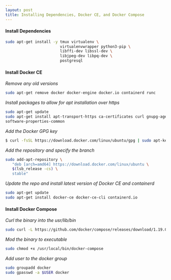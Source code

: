 ```yaml
---
layout: post
title: Installing Dependencies, Docker CE, and Docker Compose
---
```


#### Install Dependencies
```bash
sudo apt-get install -y tmux virtualenv \
                        virtualenvwrapper python3-pip \
                        libffi-dev libssl-dev \
                        libjpeg-dev libpq-dev \
                        postgresql
```

#### Install Docker CE
_Remove any old versions_

```bash
sudo apt-get remove docker docker-engine docker.io containerd runc
```

_Install packages to allow for apt installation over https_

```bash
sudo apt-get update
sudo apt-get install apt-transport-https ca-certificates curl gnupg-agent \
software-properties-common
```

_Add the Docker GPG key_

```bash
$ curl -fsSL https://download.docker.com/linux/ubuntu/gpg | sudo apt-key add -
```

_Add the repository and specify the branch_

```bash
sudo add-apt-repository \
   "deb [arch=amd64] https://download.docker.com/linux/ubuntu \
   $(lsb_release -cs) \
   stable"
```

_Update the repo and install latest version of Docker CE and containerd_

```bash
sudo apt-get update
sudo apt-get install docker-ce docker-ce-cli containerd.io
```

#### Install Docker Compose
_Curl the binary into the usr/lib/bin_

```bash
sudo curl -L https://github.com/docker/compose/releases/download/1.19.0/docker-compose-uname -s-uname -m -o /usr/local/bin/docker-compose
```
_Mod the binary to executable_
```bash
sudo chmod +x /usr/local/bin/docker-compose
```
_Add user to the docker group_
```bash
sudo groupadd docker
sudo gpasswd -a $USER docker
```

